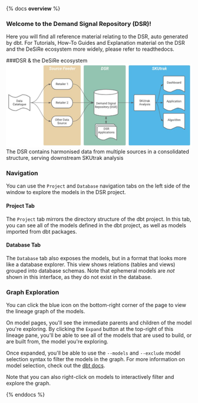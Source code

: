 
{% docs __overview__ %}

### Welcome to the Demand Signal Repository (DSR)!

Here you will find all reference material relating to the DSR, auto generated by dbt.
For Tutorials, How-To Guides and Explanation material on the DSR and the DeSiRe ecosystem more widely, 
please refer to readthedocs.

###DSR & the DeSiRe ecosystem
![DeSiRe](DeSiRe%20Ecosystem.JPG)
The DSR contains harmonised data from multiple sources in a consolidated structure, serving downstream SKUtrak 
analysis

### Navigation

You can use the `Project` and `Database` navigation tabs on the left side of the window to explore the models
in the DSR project.

#### Project Tab
The `Project` tab mirrors the directory structure of the dbt project. In this tab, you can see all of the
models defined in the dbt project, as well as models imported from dbt packages.

#### Database Tab
The `Database` tab also exposes the models, but in a format that looks more like a database explorer. This view
shows relations (tables and views) grouped into database schemas. Note that ephemeral models are _not_ shown
in this interface, as they do not exist in the database.

### Graph Exploration
You can click the blue icon on the bottom-right corner of the page to view the lineage graph of the models.

On model pages, you'll see the immediate parents and children of the model you're exploring. By clicking the `Expand`
button at the top-right of this lineage pane, you'll be able to see all of the models that are used to build,
or are built from, the model you're exploring.

Once expanded, you'll be able to use the `--models` and `--exclude` model selection syntax to filter the
models in the graph. For more information on model selection, check out the [dbt docs](https://docs.getdbt.com/docs/model-selection-syntax).

Note that you can also right-click on models to interactively filter and explore the graph.

{% enddocs %}
